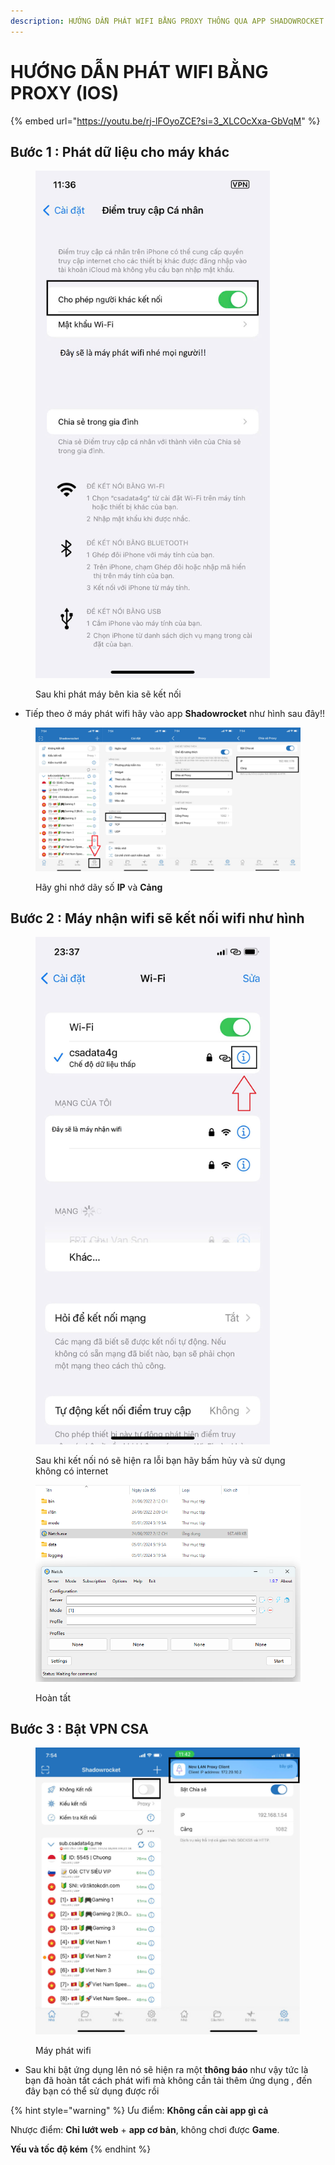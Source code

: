 ```yaml
---
description: HƯỚNG DẪN PHÁT WIFI BẰNG PROXY THÔNG QUA APP SHADOWROCKET
---
```


# HƯỚNG DẪN PHÁT WIFI BẰNG PROXY (IOS)



{% embed url="https://youtu.be/rj-lFOyoZCE?si=3_XLCOcXxa-GbVqM" %}

## Bước 1 : Phát dữ liệu cho máy khác&#x20;

<figure><img src="../.gitbook/assets/z5894161751563_93a58a2ca218b40a36be7dc9b1602a84.jpg" alt="" width="375"><figcaption><p>Sau khi phát máy bên kia sẽ kết nối </p></figcaption></figure>

* Tiếp theo ở máy phát wifi hãy vào app **Shadowrocket** như hình sau đây!!

<figure><img src="../.gitbook/assets/Thiết kế chưa có tên (1).png" alt=""><figcaption><p>Hãy ghi nhớ dãy số <strong>IP</strong> và <strong>Cảng</strong></p></figcaption></figure>

## Bước 2 : Máy nhận wifi sẽ kết nối wifi như hình

<figure><img src="../.gitbook/assets/z5894161751109_94a07823a8e71319881ad9ac09bc2f3d.jpg" alt="" width="375"><figcaption><p>Sau khi kết nối nó sẽ hiện ra lỗi bạn hãy bấm hủy và sử dụng không có internet</p></figcaption></figure>

<figure><img src="../.gitbook/assets/2.png" alt=""><figcaption><p>Hoàn tất</p></figcaption></figure>

## Bước 3 : Bật VPN CSA

<figure><img src="../.gitbook/assets/Thiết kế chưa có tên (1) (1).png" alt="" width="563"><figcaption><p>Máy phát wifi </p></figcaption></figure>

* Sau khi bật ứng dụng lên nó sẽ hiện ra một **thông báo** như vậy tức là bạn đã hoàn tất cách phát wifi mà không cần tải thêm ứng dụng , đến đây bạn có thể sử dụng được rồi

{% hint style="warning" %}
Ưu điểm: **Không cần cài app gì cả**&#x20;

Nhược điểm: **Chỉ lướt web** + **app cơ bản**, không chơi được **Game**.&#x20;

&#x20;                         **Yếu và tốc độ kém**
{% endhint %}

